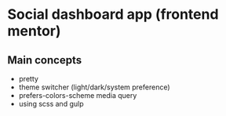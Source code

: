# Social dashboard app (frontend mentor)

## Main concepts

- pretty
- theme switcher (light/dark/system preference)
- prefers-colors-scheme media query
- using scss and gulp
